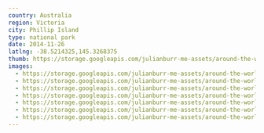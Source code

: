 ```yaml
---
country: Australia
region: Victoria
city: Phillip Island
type: national park
date: 2014-11-26
latlng: -38.5214325,145.3268375
thumb: https://storage.googleapis.com/julianburr-me-assets/around-the-world/australia/phillip-island/IMG_8484--thumb.JPG
images:
  - https://storage.googleapis.com/julianburr-me-assets/around-the-world/australia/phillip-island/IMG_8438.JPG
  - https://storage.googleapis.com/julianburr-me-assets/around-the-world/australia/phillip-island/IMG_8487.JPG
  - https://storage.googleapis.com/julianburr-me-assets/around-the-world/australia/phillip-island/IMG_8455.JPG
  - https://storage.googleapis.com/julianburr-me-assets/around-the-world/australia/phillip-island/IMG_8480.JPG
  - https://storage.googleapis.com/julianburr-me-assets/around-the-world/australia/phillip-island/IMG_8488.JPG
  - https://storage.googleapis.com/julianburr-me-assets/around-the-world/australia/phillip-island/IMG_8436.JPG
  - https://storage.googleapis.com/julianburr-me-assets/around-the-world/australia/phillip-island/IMG_8484.JPG
---
```

